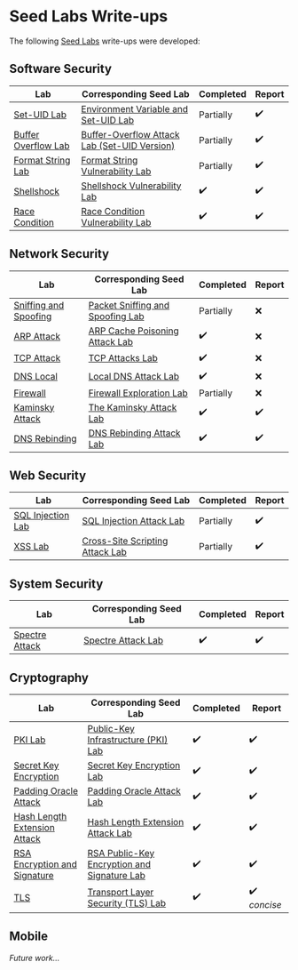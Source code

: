 # Seed Labs Write-ups

The following [Seed Labs](https://github.com/seed-labs/seed-labs) write-ups were developed:

## Software Security

| Lab                                                | Corresponding Seed Lab                                                                                                      | Completed          | Report             |
| -------------------------------------------------- | --------------------------------------------------------------------------------------------------------------------------- | ------------------ | ------------------ |
| [Set-UID Lab](Software/set-uid/set-uid-lab.md)             | [Environment Variable and Set-UID Lab](https://seedsecuritylabs.org/Labs_20.04/Software/Environment_Variable_and_SetUID/)   | Partially          | :heavy_check_mark: |
| [Buffer Overflow Lab](Software/buffer-overflow/buffer-over-lab.md) | [Buffer-Overflow Attack Lab (Set-UID Version)](https://seedsecuritylabs.org/Labs_20.04/Software/Buffer_Overflow_Setuid/)    | Partially          | :heavy_check_mark: |
| [Format String Lab](Software/format-string/format-string-lab.md) | [Format String Vulnerability Lab](https://seedsecuritylabs.org/Labs_20.04/Software/Format_String/)                          | Partially          | :heavy_check_mark: |
| [Shellshock](Software/shellshock/)                 | [Shellshock Vulnerability Lab](https://seedsecuritylabs.org/Labs_20.04/Software/Shellshock/)                                | :heavy_check_mark: | :heavy_check_mark: |
| [Race Condition](Software/race-condition/)         | [Race Condition Vulnerability Lab](https://seedsecuritylabs.org/Labs_20.04/Software/Race_Condition/)                        | :heavy_check_mark: | :heavy_check_mark: |

## Network Security

| Lab                                                   | Corresponding Seed Lab                                                                                      | Completed          | Report             |
| ----------------------------------------------------- | ----------------------------------------------------------------------------------------------------------- | ------------------ | ------------------ |
| [Sniffing and Spoofing](Network/Sniffing_Spoofing/)   | [Packet Sniffing and Spoofing Lab](https://seedsecuritylabs.org/Labs_20.04/Networking/Sniffing_Spoofing/)   | Partially          | :x:                |
| [ARP Attack](Network/ARP_Attack/)                     | [ARP Cache Poisoning Attack Lab](https://seedsecuritylabs.org/Labs_20.04/Networking/ARP_Attack/)            | :heavy_check_mark: | :x:                |
| [TCP Attack](Network/TCP_Attack/)                     | [TCP Attacks Lab](https://seedsecuritylabs.org/Labs_20.04/Networking/TCP_Attacks/)                          | :heavy_check_mark: | :x:                |
| [DNS Local](Network/DNS_Local/)                       | [Local DNS Attack Lab](https://seedsecuritylabs.org/Labs_20.04/Networking/DNS/DNS_Local/)                   | :heavy_check_mark: | :x:                |
| [Firewall](Network/Firewall/)                         | [Firewall Exploration Lab](https://seedsecuritylabs.org/Labs_20.04/Networking/Firewall/)                    | Partially          | :x:                |               
| [Kaminsky Attack](Network/DNS_Remote/)                | [The Kaminsky Attack Lab](https://seedsecuritylabs.org/Labs_20.04/Networking/DNS/DNS_Remote/)               | :heavy_check_mark: | :heavy_check_mark: |
| [DNS Rebinding](Network/DNS_Rebinding/)               | [DNS Rebinding Attack Lab](https://seedsecuritylabs.org/Labs_20.04/Networking/DNS/DNS_Rebinding/)           | :heavy_check_mark: | :heavy_check_mark: |

## Web Security

| Lab                                                | Corresponding Seed Lab                                                                                                      | Completed          | Report             |
| -------------------------------------------------- | --------------------------------------------------------------------------------------------------------------------------- | ------------------ | ------------------ |
| [SQL Injection Lab](Web/SQL_Injection/sql-injection-lab.md)      | [SQL Injection Attack Lab](https://seedsecuritylabs.org/Labs_20.04//Web/Web_SQL_Injection/)                                 | Partially          | :heavy_check_mark: |
| [XSS Lab](Web/XSS/XSS-lab.md)                          | [Cross-Site Scripting Attack Lab](https://seedsecuritylabs.org/Labs_20.04/Web/Web_XSS_Elgg/)                                | Partially          | :heavy_check_mark: |

## System Security

| Lab                                                | Corresponding Seed Lab                                                                                                      | Completed          | Report             |
| -------------------------------------------------- | --------------------------------------------------------------------------------------------------------------------------- | ------------------ | ------------------ |
| [Spectre Attack](System/spectre/)                  | [Spectre Attack Lab](https://seedsecuritylabs.org/Labs_20.04/System/Spectre_Attack/)                                        | :heavy_check_mark: | :heavy_check_mark: |

## Cryptography

| Lab                                                                 | Corresponding Seed Lab                                                                                         | Completed           | Report                       |
| ------------------------------------------------------------------- | -------------------------------------------------------------------------------------------------------------- | ------------------- | ---------------------------- |
| [PKI Lab](Cryptography/pki/pki-lab.md)                        | [Public-Key Infrastructure (PKI) Lab](https://seedsecuritylabs.org/Labs_20.04/Crypto/Crypto_PKI/)              | :heavy_check_mark:  | :heavy_check_mark:           |
| [Secret Key Encryption](Cryptography/secret-key-encryption/)        | [Secret Key Encryption Lab](https://seedsecuritylabs.org/Labs_20.04/Crypto/Crypto_Encryption/)                 | :heavy_check_mark:  | :heavy_check_mark:           |
| [Padding Oracle Attack](Cryptography/padding-oracle-attack/)        | [Padding Oracle Attack Lab](https://seedsecuritylabs.org/Labs_20.04/Crypto/Crypto_Padding_Oracle/)             | :heavy_check_mark:  | :heavy_check_mark:           |
| [Hash Length Extension Attack](Cryptography/hash-length-extension/) | [Hash Length Extension Attack Lab](https://seedsecuritylabs.org/Labs_20.04/Crypto/Crypto_Hash_Length_Ext/)     | :heavy_check_mark:  | :heavy_check_mark:           |
| [RSA Encryption and Signature](Cryptography/rsa-public-key/)        | [RSA Public-Key Encryption and Signature Lab](https://seedsecuritylabs.org/Labs_20.04/Crypto/Crypto_RSA/)      | :heavy_check_mark:  | :heavy_check_mark:           |
| [TLS](Cryptography/tls/)                                            | [Transport Layer Security (TLS) Lab](https://seedsecuritylabs.org/Labs_20.04/Crypto/Crypto_TLS/)               | :heavy_check_mark:  | :heavy_check_mark: *concise* |


## Mobile

*Future work...*
